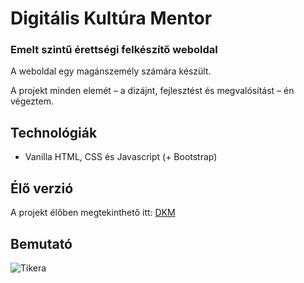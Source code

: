 # Digitális Kultúra Mentor
### Emelt szintű érettségi felkészítő weboldal
A weboldal egy magánszemély számára készült.

A projekt minden elemét – a dizájnt, fejlesztést és megvalósítást – én végeztem.
## Technológiák
- Vanilla HTML, CSS és Javascript (+ Bootstrap)
## Élő verzió
A projekt élőben megtekinthető itt: [DKM](https://dkm-delta.vercel.app)
## Bemutató
![Tikera](https://github.com/nlaurablanka/assets/blob/main/DKM.gif)
